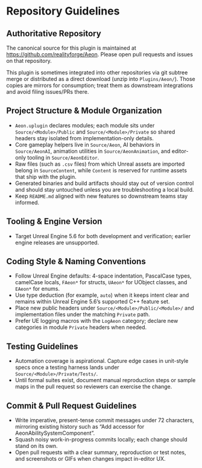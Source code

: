 # Repository Guidelines

## Authoritative Repository
The canonical source for this plugin is maintained at https://github.com/realityforge/Aeon. Please open pull requests and issues on that repository.

This plugin is sometimes integrated into other repositories via git subtree merge or distributed as a direct download (unzip into `Plugins/Aeon/`). Those copies are mirrors for consumption; treat them as downstream integrations and avoid filing issues/PRs there.

## Project Structure & Module Organization
- `Aeon.uplugin` declares modules; each module sits under `Source/<Module>/Public` and `Source/<Module>/Private` so shared headers stay isolated from implementation-only details.
- Core gameplay helpers live in `Source/Aeon`, AI behaviors in `Source/AeonAI`, animation utilities in `Source/AeonAnimation`, and editor-only tooling in `Source/AeonEditor`.
- Raw files (such as `.csv` files) from which Unreal assets are imported belong in `SourceContent`, while `Content` is reserved for runtime assets that ship with the plugin.
- Generated binaries and build artifacts should stay out of version control and should stay untouched unless you are troubleshooting a local build.
- Keep `README.md` aligned with new features so downstream teams stay informed.

## Tooling & Engine Version
- Target Unreal Engine 5.6 for both development and verification; earlier engine releases are unsupported.

## Coding Style & Naming Conventions
- Follow Unreal Engine defaults: 4-space indentation, PascalCase types, camelCase locals, `FAeon*` for structs, `UAeon*` for UObject classes, and `EAeon*` for enums.
- Use type deduction (for example, `auto`) when it keeps intent clear and remains within Unreal Engine 5.6’s supported C++ feature set.
- Place new public headers under `Source/<Module>/Public/<Module>/` and implementation files under the matching `Private` path.
- Prefer UE logging macros with the `LogAeon` category; declare new categories in module `Private` headers when needed.

## Testing Guidelines
- Automation coverage is aspirational. Capture edge cases in unit-style specs once a testing harness lands under `Source/<Module>/Private/Tests/`.
- Until formal suites exist, document manual reproduction steps or sample maps in the pull request so reviewers can exercise the change.

## Commit & Pull Request Guidelines
- Write imperative, present-tense commit messages under 72 characters, mirroring existing history such as “Add accessor for AeonAbilitySystemComponent”.
- Squash noisy work-in-progress commits locally; each change should stand on its own.
- Open pull requests with a clear summary, reproduction or test notes, and screenshots or GIFs when changes impact in-editor UX.
